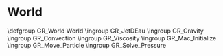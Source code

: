 World
=====


\defgroup GR_World World
\ingroup GR_JetDEau
\ingroup GR_Gravity
\ingroup GR_Convection
\ingroup GR_Viscosity
\ingroup GR_Mac_Initialize
\ingroup GR_Move_Particle
\ingroup GR_Solve_Pressure
